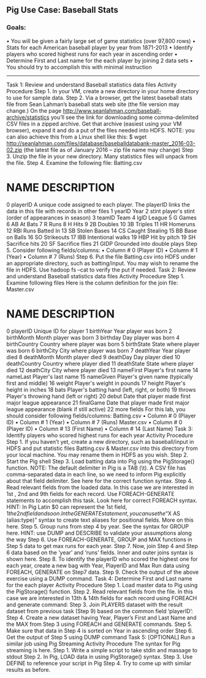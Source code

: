 ## Pig Use Case: Baseball Stats

### Goals:
• You will be given a fairly large set of game statistics (over 97,800 rows)
• Stats for each American baseball player by year from 1871-2013
• Identify players who scored highest runs for each year in ascending order
• Determine First and Last name for the each player by joining 2 data sets
• You should try to accomplish this with minimal instruction

----

Task 1: Review and understand Baseball statistics data files
Activity Procedure
Step 1. In your VM, create a new directory in your home directory to use for sample data.
Step 2. Via a browser, get the latest baseball stats file from Sean Lahman’s baseball stats web site (the
file version may change.) On the page http://www.seanlahman.com/baseball-archive/statistics you’ll see
the link for downloading some comma-delimited CSV files in a zipped archive. Get that archive (easiest
using your VM browser), expand it and do a put of the files needed into HDFS.
NOTE: you can also achieve this from a Linux shell like this:
$ wget http://seanlahman.com/files/database/baseballdatabank-master_2016-03-02.zip
(the latest file as of January 2016 – zip file name may change)
Step 3. Unzip the file in your new directory. Many statistics files will unpack from the file.
Step 4. Examine the following file:
Batting.csv
# NAME DESCRIPTION
0 playerID A unique code assigned to each player. The
playerID links the data in this file with records
in other files
1 yearID Year
2 stint player's stint (order of appearances in season)
3 teamID Team
4 lgID League
5 G Games
6 AB At Bats
7 R Runs
8 H Hits
9 2B Doubles
10 3B Triples
11 HR Homeruns
12 RBI Runs Batted In
13 SB Stolen Bases
14 CS Caught Stealing
15 BB Base on Balls
16 SO Strikeouts
17 IBB Intentional walks
19 HBP Hit by pitch
19 SH Sacrifice hits
20 SF Sacrifice flies
21 GIDP Grounded into double plays
Step 5. Consider following fields/columns:
• Column # 0 (Player ID)
• Column # 1 (Year)
• Column # 7 (Runs)
Step 6. Put the file Batting.csv into HDFS under an appropriate directory, such as batting/input.
You may wish to rename the file in HDFS. Use hadoop fs –cat to verify the put if needed.
Task 2: Review and understand Baseball statistics data files
Activity Procedure
Step 1. Examine following files
Here is the column definition for the join file:
Master.csv
# NAME DESCRIPTION
0 playerID Unique ID for player
1 birthYear Year player was born
2 birthMonth Month player was born
3 birthday Day player was born
4 birthCountry Country where player was born
5 birthState State where player was born
6 birthCity City where player was born
7 deathYear Year player died
8 deathMonth Month player died
9 deathDay Day player died
10 deathCountry Country where player died
11 deathState State where player died
12 deathCity City where player died
13 nameFirst Player's first name
14 nameLast Player's last name
15 nameGiven Player's given name (typically first and
middle)
16 weight Player's weight in pounds
17 height Player's height in inches
18 bats Player's batting hand (left, right, or both)
19 throws Player's throwing hand (left or right)
20 debut Date that player made first major league
appearance
21 finalGame Date that player made first major league
appearance (blank if still active)
22 more fields
For this lab, you should consider following fields/columns:
Batting.csv
• Column # 0 (Player ID)
• Column # 1 (Year)
• Column # 7 (Runs)
Master.csv
• Column # 0 (Player ID)
• Column # 13 (First Name)
• Column # 14 (Last Name)
Task 3: Identify players who scored highest runs for each
year
Activity Procedure
Step 1. If you haven’t yet, create a new directory, such as baseball/input in HDFS and put statistic
files Batting.csv & Master.csv into this directory from your local machine. You may rename them in
HDFS as you wish.
Step 2. Start the Pig shell
Step 3. Load batting data into Pig using the PigStorage() function.
NOTE: The default delimiter in Pig is a TAB (\t). A CSV file has comma-separated data in each
line, so we need to inform Pig explicitly about that field delimiter. See here for the correct
function syntax.
Step 4. Read relevant fields from the loaded data. In this case we are interested in 1st , 2nd and 9th fields
for each record. Use FOREACH-GENERATE statements to accomplish this task. Look here for correct
FOREACH syntax.
HINT: In Pig Latin $0 can represent the 1st field, $1 the 2nd field and so on. In the GENERATE
statement, you can use the “$X AS (alias:type)” syntax to create text aliases for positional fields.
More on this here.
Step 5. Group runs from step 4 by year. See the syntax for GROUP here.
HINT: use DUMP and DESCRIBE to validate your assumptions along the way
Step 6. Use FOREACH-GENERATE, GROUP and MAX functions in Step 5 data to get max runs for
each year.
Step 7. Now, join Step 4 and Step 6 data based on the ‘year’ and ‘runs’ fields. Inner and outer joins
syntax is shown here.
Step 8. To identify the playerID who scored the highest one for each year, create a new bag with Year,
PlayerID and Max Run data using FOREACH, GENERATE on Step7 data.
Step 9. Check the output of the above exercise using a DUMP command.
Task 4: Determine First and Last name for the each player
Activity Procedure
Step 1. Load master data to Pig using the PigStorage() function.
Step 2. Read relevant fields from the file. In this case we are interested in 13th & 14th fields for each
record using FOREACH and generate command:
Step 3. Join PLAYERS dataset with the result dataset from previous task (Step 9) based on the common
field ‘playerID’:
Step 4. Create a new dataset having Year, Player’s First and Last Name and the MAX from Step 3 using
FOREACH and GENERATE commands.
Step 5. Make sure that data in Step 4 is sorted on Year in ascending order
Step 6. Get the output of Step 5 using DUMP command
Task 5: [OPTIONAL] Run a similar job using Pig Streaming
Activity Procedure
The syntax for Pig streaming is here.
Step 1. Write a simple script to take stdin and massage to stdout
Step 2. In Pig, LOAD data in using PigStorage() syntax.
Step 3. Use DEFINE to reference your script in Pig
Step 4. Try to come up with similar results as before.

